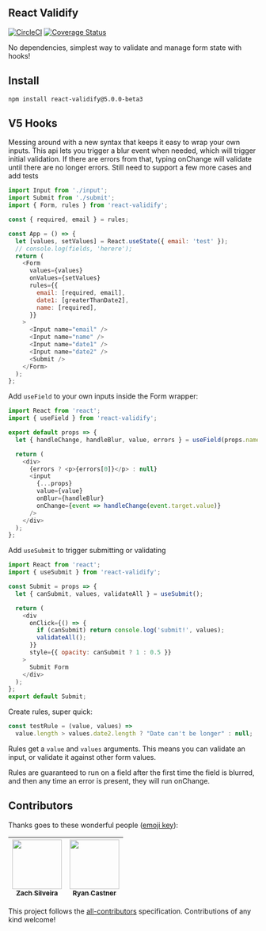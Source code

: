 ## React Validify

[![CircleCI](https://circleci.com/gh/navjobs/validify.svg?style=svg)](https://circleci.com/gh/navjobs/validify)
[![Coverage Status](https://coveralls.io/repos/github/navjobs/validify/badge.svg?branch=master)](https://coveralls.io/github/navjobs/validify?branch=master)

No dependencies, simplest way to validate and manage form state with hooks!

## Install

```
npm install react-validify@5.0.0-beta3
```

## V5 Hooks

Messing around with a new syntax that keeps it easy to wrap your own inputs. This api lets you trigger a blur event when needed, which will trigger initial validation. If there are errors from that, typing onChange will validate until there are no longer errors. Still need to support a few more cases and add tests

```js
import Input from './input';
import Submit from './submit';
import { Form, rules } from 'react-validify';

const { required, email } = rules;

const App = () => {
  let [values, setValues] = React.useState({ email: 'test' });
  // console.log(fields, 'herere');
  return (
    <Form
      values={values}
      onValues={setValues}
      rules={{
        email: [required, email],
        date1: [greaterThanDate2],
        name: [required],
      }}
    >
      <Input name="email" />
      <Input name="name" />
      <Input name="date1" />
      <Input name="date2" />
      <Submit />
    </Form>
  );
};
```

Add `useField` to your own inputs inside the Form wrapper:

```js
import React from 'react';
import { useField } from 'react-validify';

export default props => {
  let { handleChange, handleBlur, value, errors } = useField(props.name);

  return (
    <div>
      {errors ? <p>{errors[0]}</p> : null}
      <input
        {...props}
        value={value}
        onBlur={handleBlur}
        onChange={event => handleChange(event.target.value)}
      />
    </div>
  );
};
```

Add `useSubmit` to trigger submitting or validating

```js
import React from 'react';
import { useSubmit } from 'react-validify';

const Submit = props => {
  let { canSubmit, values, validateAll } = useSubmit();

  return (
    <div
      onClick={() => {
        if (canSubmit) return console.log('submit!', values);
        validateAll();
      }}
      style={{ opacity: canSubmit ? 1 : 0.5 }}
    >
      Submit Form
    </div>
  );
};
export default Submit;
```

Create rules, super quick:

```js
const testRule = (value, values) =>
  value.length > values.date2.length ? "Date can't be longer" : null;
```

Rules get a `value` and `values` arguments. This means you can validate an input, or validate it against other form values.

Rules are guaranteed to run on a field after the first time the field is blurred, and then any time an error is present, they will run onChange.

## Contributors

Thanks goes to these wonderful people ([emoji key](https://github.com/kentcdodds/all-contributors#emoji-key)):

<!-- ALL-CONTRIBUTORS-LIST:START - Do not remove or modify this section -->

| [<img src="https://avatars0.githubusercontent.com/u/449136?v=4" width="100px;"/><br /><sub>Zach Silveira</sub>](https://zach.codes)<br /> | [<img src="https://avatars1.githubusercontent.com/u/2430381?v=4" width="100px;"/><br /><sub>Ryan Castner</sub>](http://audiolion.github.io)<br /> |
| :---------------------------------------------------------------------------------------------------------------------------------------: | :-----------------------------------------------------------------------------------------------------------------------------------------------: |


<!-- ALL-CONTRIBUTORS-LIST:END -->

This project follows the [all-contributors](https://github.com/kentcdodds/all-contributors) specification. Contributions of any kind welcome!
